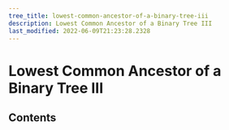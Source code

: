 ```yaml
---
tree_title: lowest-common-ancestor-of-a-binary-tree-iii
description: Lowest Common Ancestor of a Binary Tree III
last_modified: 2022-06-09T21:23:28.2328
---
```


# Lowest Common Ancestor of a Binary Tree III

## Contents
